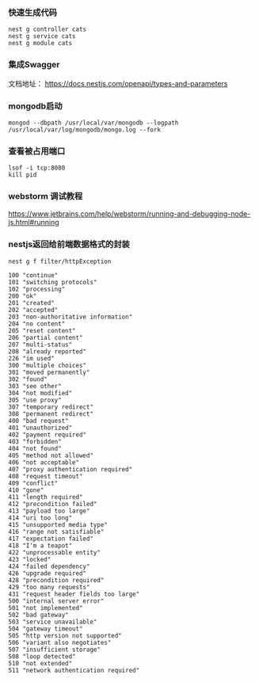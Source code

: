 ### 快速生成代码

```shell
nest g controller cats
nest g service cats
nest g module cats
```

### 集成Swagger

文档地址： https://docs.nestjs.com/openapi/types-and-parameters

### mongodb启动

```shell
mongod --dbpath /usr/local/var/mongodb --logpath /usr/local/var/log/mongodb/mongo.log --fork
```

### 查看被占用端口

```shell
lsof -i tcp:8080
kill pid
```

### webstorm 调试教程

https://www.jetbrains.com/help/webstorm/running-and-debugging-node-js.html#running

### nestjs返回给前端数据格式的封装

```shell
nest g f filter/httpException
```

```
100 "continue"
101 "switching protocols"
102 "processing"
200 "ok"
201 "created"
202 "accepted"
203 "non-authoritative information"
204 "no content"
205 "reset content"
206 "partial content"
207 "multi-status"
208 "already reported"
226 "im used"
300 "multiple choices"
301 "moved permanently"
302 "found"
303 "see other"
304 "not modified"
305 "use proxy"
307 "temporary redirect"
308 "permanent redirect"
400 "bad request"
401 "unauthorized"
402 "payment required"
403 "forbidden"
404 "not found"
405 "method not allowed"
406 "not acceptable"
407 "proxy authentication required"
408 "request timeout"
409 "conflict"
410 "gone"
411 "length required"
412 "precondition failed"
413 "payload too large"
414 "uri too long"
415 "unsupported media type"
416 "range not satisfiable"
417 "expectation failed"
418 "I'm a teapot"
422 "unprocessable entity"
423 "locked"
424 "failed dependency"
426 "upgrade required"
428 "precondition required"
429 "too many requests"
431 "request header fields too large"
500 "internal server error"
501 "not implemented"
502 "bad gateway"
503 "service unavailable"
504 "gateway timeout"
505 "http version not supported"
506 "variant also negotiates"
507 "insufficient storage"
508 "loop detected"
510 "not extended"
511 "network authentication required"
```
